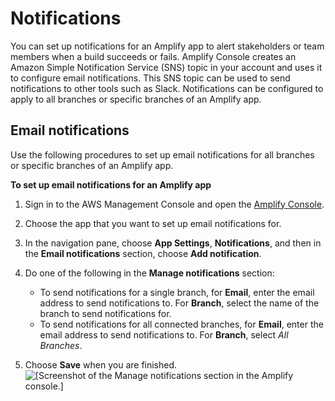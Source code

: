 # Notifications<a name="notifications"></a>

You can set up notifications for an Amplify app to alert stakeholders or team members when a build succeeds or fails\. Amplify Console creates an Amazon Simple Notification Service \(SNS\) topic in your account and uses it to configure email notifications\. This SNS topic can be used to send notifications to other tools such as Slack\. Notifications can be configured to apply to all branches or specific branches of an Amplify app\.

## Email notifications<a name="email-notifications"></a>

Use the following procedures to set up email notifications for all branches or specific branches of an Amplify app\.

**To set up email notifications for an Amplify app**

1. Sign in to the AWS Management Console and open the [Amplify Console](https://console.aws.amazon.com/amplify/)\.

1. Choose the app that you want to set up email notifications for\.

1. In the navigation pane, choose **App Settings**, **Notifications**, and then in the **Email notifications** section, choose **Add notification**\. 

1. Do one of the following in the **Manage notifications** section:
   + To send notifications for a single branch, for **Email**, enter the email address to send notifications to\. For **Branch**, select the name of the branch to send notifications for\. 
   +  To send notifications for all connected branches, for **Email**, enter the email address to send notifications to\. For **Branch**, select *All Branches*\.

1. Choose **Save** when you are finished\.  
![\[Screenshot of the Manage notifications section in the Amplify console.\]](http://docs.aws.amazon.com/amplify/latest/userguide/images/amplify-notifications-email.png)